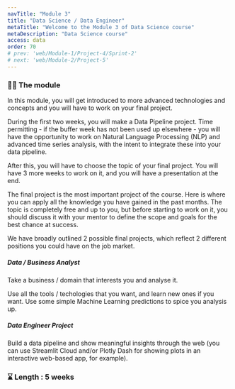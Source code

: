 ```yaml
---
navTitle: "Module 3"
title: "Data Science / Data Engineer"
metaTitle: "Welcome to the Module 3 of Data Science course"
metaDescription: "Data Science course"
access: data
order: 70
# prev: 'web/Module-1/Project-4/Sprint-2'
# next: 'web/Module-2/Project-5'
---
```


### 👩‍💻 The module

In this module, you will get introduced to more advanced technologies and concepts and you will have to work on your final project.

During the first two weeks, you will make a Data Pipeline project. Time permitting - if the buffer week has not been used up elsewhere - you will have the opportunity to work on Natural Language Processing (NLP) and advanced time series analysis, with the intent to integrate these into your data pipeline.

After this, you will have to choose the topic of your final project. You will have 3 more weeks to work on it, and you will have a presentation at the end.

The final project is the most important project of the course. Here is where you can apply all the knowledge you have gained in the past months. The topic is completely free and up to you, but before starting to work on it, you should discuss it with your mentor to define the scope and goals for the best chance at success.

We have broadly outlined 2 possible final projects, which reflect 2 different positions you could have on the job market.

##### Data / Business Analyst

Take a business / domain that interests you and analyse it.

Use all the tools / techologies that you want, and learn new ones if you want. Use some simple Machine Learning predictions to spice you analysis up.

##### Data Engineer Project

Build a data pipeline and show meaningful insights through the web (you can use Streamlit Cloud and/or Plotly Dash for showing plots in an interactive web-based app, for example).

### ⌛ Length : 5 weeks
